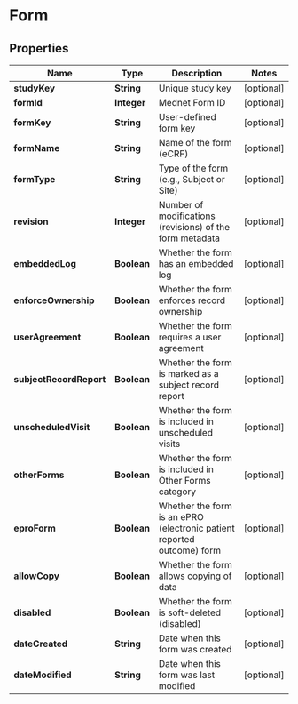 

# Form


## Properties

| Name | Type | Description | Notes |
|------------ | ------------- | ------------- | -------------|
|**studyKey** | **String** | Unique study key |  [optional] |
|**formId** | **Integer** | Mednet Form ID |  [optional] |
|**formKey** | **String** | User-defined form key |  [optional] |
|**formName** | **String** | Name of the form (eCRF) |  [optional] |
|**formType** | **String** | Type of the form (e.g., Subject or Site) |  [optional] |
|**revision** | **Integer** | Number of modifications (revisions) of the form metadata |  [optional] |
|**embeddedLog** | **Boolean** | Whether the form has an embedded log |  [optional] |
|**enforceOwnership** | **Boolean** | Whether the form enforces record ownership |  [optional] |
|**userAgreement** | **Boolean** | Whether the form requires a user agreement |  [optional] |
|**subjectRecordReport** | **Boolean** | Whether the form is marked as a subject record report |  [optional] |
|**unscheduledVisit** | **Boolean** | Whether the form is included in unscheduled visits |  [optional] |
|**otherForms** | **Boolean** | Whether the form is included in Other Forms category |  [optional] |
|**eproForm** | **Boolean** | Whether the form is an ePRO (electronic patient reported outcome) form |  [optional] |
|**allowCopy** | **Boolean** | Whether the form allows copying of data |  [optional] |
|**disabled** | **Boolean** | Whether the form is soft-deleted (disabled) |  [optional] |
|**dateCreated** | **String** | Date when this form was created |  [optional] |
|**dateModified** | **String** | Date when this form was last modified |  [optional] |



